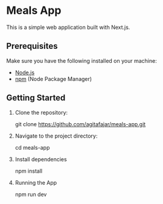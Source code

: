 # Meals App

This is a simple web application built with Next.js.

## Prerequisites

Make sure you have the following installed on your machine:

- [Node.js](https://nodejs.org/)
- [npm](https://www.npmjs.com/) (Node Package Manager)

## Getting Started

1. Clone the repository:

   git clone https://github.com/agitafajar/meals-app.git

2. Navigate to the project directory:

   cd meals-app

3. Install dependencies

   npm install

4. Running the App

   npm run dev

